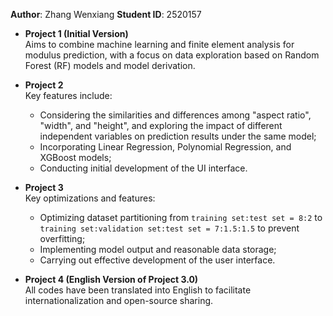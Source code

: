 **Author**: Zhang Wenxiang
**Student ID**: 2520157

- **Project 1 (Initial Version)**  
  Aims to combine machine learning and finite element analysis for modulus prediction, with a focus on data exploration based on Random Forest (RF) models and model derivation.

- **Project 2**  
  Key features include:  
  - Considering the similarities and differences among "aspect ratio", "width", and "height", and exploring the impact of different independent variables on prediction results under the same model;  
  - Incorporating Linear Regression, Polynomial Regression, and XGBoost models;  
  - Conducting initial development of the UI interface.

- **Project 3**  
  Key optimizations and features:  
  - Optimizing dataset partitioning from `training set:test set = 8:2` to `training set:validation set:test set = 7:1.5:1.5` to prevent overfitting;  
  - Implementing model output and reasonable data storage;  
  - Carrying out effective development of the user interface.

- **Project 4 (English Version of Project 3.0)**  
  All codes have been translated into English to facilitate internationalization and open-source sharing.
